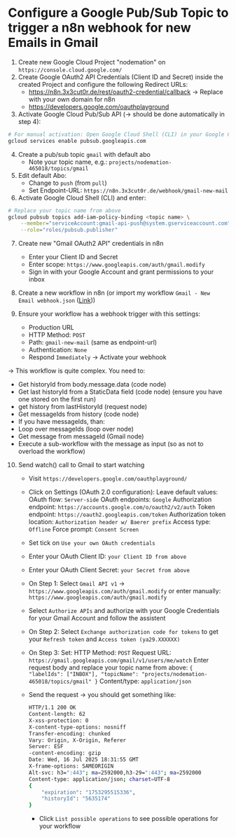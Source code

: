 # Configure a Google Pub/Sub Topic to trigger a n8n webhook for new Emails in Gmail

1. Create new Google Cloud Project "nodemation" on `https://console.cloud.google.com/`
2. Create Google OAuth2 API Credentials (Client ID and Secret) inside the created Project and configure the following Redirect URLs:
   - https://n8n.3x3cut0r.de/rest/oauth2-credential/callback -> Replace with your own domain for n8n
   - https://developers.google.com/oauthplayground
3. Activate Google Cloud Pub/Sub API (-> should be done automatically in step 4):

```bash
# For manual activation: Open Google Cloud Shell (CLI) in your Google Cloud and enter:
gcloud services enable pubsub.googleapis.com
```

4. Create a pub/sub topic `gmail` with default abo
   - Note your topic name, e.g.: `projects/nodemation-465018/topics/gmail`
5. Edit default Abo:
   - Change to `push` (from `pull`)
   - Set Endpoint-URL: `https://n8n.3x3cut0r.de/webhook/gmail-new-mail`
6. Activate Google Cloud Shell (CLI) and enter:

```bash
# Replace your topic name from above
gcloud pubsub topics add-iam-policy-binding <topic name> \
    --member="serviceAccount:gmail-api-push@system.gserviceaccount.com" \
    --role="roles/pubsub.publisher"
```

7.  Create new "Gmail OAuth2 API" credentials in n8n

    - Enter your Client ID and Secret
    - Enter scope: `https://www.googleapis.com/auth/gmail.modify`
    - Sign in with your Google Account and grant permissions to your inbox

8.  Create a new workflow in n8n (or import my workflow `Gmail - New Email webhook.json` ([Link](https://github.com/3x3cut0r/n8n/blob/main/workflows/Gmail%20-%20New%20Email%20webhook.json)))
9.  Ensure your workflow has a webhook trigger with this settings:

    - Production URL
    - HTTP Method: `POST`
    - Path: `gmail-new-mail` (same as endpoint-url)
    - Authentication: `None`
    - Respond `Immediately`
      -> Activate your webhook

-> This workflow is quite complex. You need to:

- Get historyId from body.message.data (code node)
- Get last historyId from a StaticData field (code node)
  (ensure you have one stored on the first run)
- get history from lastHistoryId (request node)
- Get messageIds from history (code node)
- If you have messageIds, than:
- Loop over messageIds (loop over node)
- Get message from messageId (Gmail node)
- Execute a sub-workflow with the message as input
  (so as not to overload the workflow)

10. Send watch() call to Gmail to start watching

    - Visit `https://developers.google.com/oauthplayground/`
    - Click on Settings (OAuth 2.0 configuration):
      Leave default values:
      OAuth flow: `Server-side`
      OAuth endpoints: `Google`
      Authorization endpoint: `https://accounts.google.com/o/oauth2/v2/auth`
      Token endpoint: `https://oauth2.googleapis.com/token`
      Authorization token location: `Authorization header w/ Baerer prefix`
      Access type: `Offline`
      Force prompt: `Consent Screen`
    - Set tick on `Use your own OAuth credentials`
    - Enter your OAuth Client ID: `your Client ID from above`
    - Enter your OAuth Client Secret: `your Secret from above`

    - On Step 1: Select `Gmail API v1` -> `https://www.googleapis.com/auth/gmail.modify`
      or enter manually: `https://www.googleapis.com/auth/gmail.modify`
    - Select `Authorize APIs` and authorize with your Google Credentials for your Gmail Account and follow the assistent

    - On Step 2: Select `Exchange authorization code for tokens` to get your `Refresh token` and `Access token (ya29.XXXXXX)`

    - On Step 3: Set:
      HTTP Method: `POST`
      Request URL: `https://gmail.googleapis.com/gmail/v1/users/me/watch`
      Enter request body and replace your topic name from above: `{ "labelIds": ["INBOX"], "topicName": "projects/nodemation-465018/topics/gmail" }`
      Content/type: `application/json`
    - Send the request -> you should get something like:

      ```bash
      HTTP/1.1 200 OK
      Content-length: 62
      X-xss-protection: 0
      X-content-type-options: nosniff
      Transfer-encoding: chunked
      Vary: Origin, X-Origin, Referer
      Server: ESF
      -content-encoding: gzip
      Date: Wed, 16 Jul 2025 18:31:55 GMT
      X-frame-options: SAMEORIGIN
      Alt-svc: h3=":443"; ma=2592000,h3-29=":443"; ma=2592000
      Content-type: application/json; charset=UTF-8
      {
          "expiration": "1753295515336",
          "historyId": "5635174"
      }
      ```

      - Click `List possible operations` to see possible operations for your workflow
